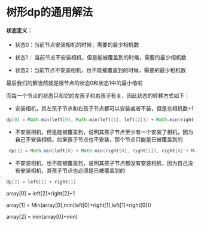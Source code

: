 # 树形dp的通用解法

#### 状态定义：

- 状态0：当前节点安装相机的时候，需要的最少相机数

- 状态1： 当前节点不安装相机，但是能被覆盖到的时候，需要的最少相机数

- 状态2：当前节点不安装相机，也不能被覆盖到的时候，需要的最少相机数

最后我们的解当然就是根节点的状态0和状态1中的最小值啦

而每一个节点的状态只和它的左孩子和右孩子有关，因此状态的转移方式如下：

* 安装相机，其左孩子节点和右孩子节点都可以安装或者不装，但是总相机数+1

```java
dp[0] = Math.min(left[0], Math.min(left[1], left[2])) + Math.min(right[0], Math.min(right[1], right[2])) + 1
```

* 不安装相机，但是能被覆盖到，说明其孩子节点至少有一个安装了相机，因为自己不安装相机，如果孩子节点也不安装，那个节点只能是已被覆盖到的

```java
 dp[1] = Math.min(left[0] + Math.min(right[0], right[1]), right[0] + Math.min(left[0], left[1]))
```

* 不安装相机，也不能被覆盖到，说明其孩子节点都没有安装相机，因为自己没有安装相机，其孩子节点也必须是已被覆盖到的

```java
dp[2] = left[1] + right[1]
```

array[0] = left[2]+right[2]+1

array[1] = Min(array[0],min(left[0]+right[1],left[1]+right[0]))

array[2] = min(array[0]+min)





